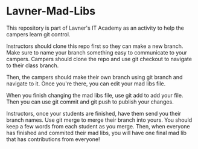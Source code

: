 # Lavner-Mad-Libs
This repository is part of Lavner's IT Academy as an activity to help the campers learn git control.

Instructors should clone this repo first so they can make a new branch. Make sure to name your branch something easy to communicate to your campers. Campers should clone the repo and use git checkout to navigate to their class branch. 

Then, the campers should make their own branch using git branch and navigate to it. Once you're there, you can edit your mad libs file.

When you finish changing the mad libs file, use git add <filename> to add your file. Then you can use git commit and git push to publish your changes.
  
Instructors, once your students are finished, have them send you their branch names. Use git merge <branch> to merge their branch into yours. You should keep a few words from each student as you merge. Then, when everyone has finished and commited their mad libs, you will have one final mad lib that has contributions from everyone!
